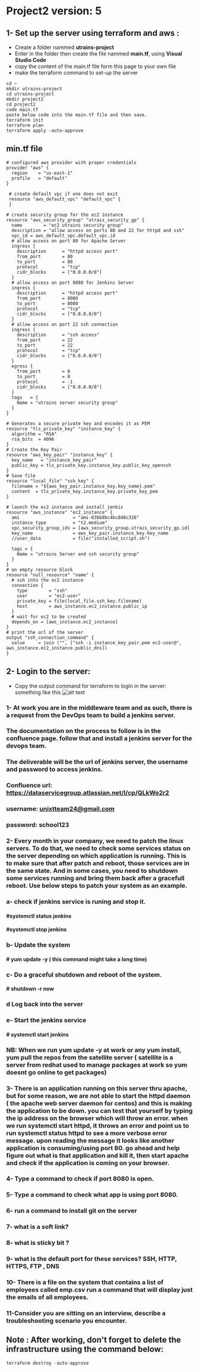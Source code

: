 # Project2 version: 5

## 1- Set up the server using terraform and aws :
- Create a folder nammed __utrains-project__
- Enter in the folder then create the file nammed __main.tf__, using __Visual Studio Code__
- copy the content of the main.tf file form this page to your own file
- make the terraform command to set-up the server 

```
cd ~
mkdir utrains-project
cd utrains-project
mkdir project2
cd project2
code main.tf
paste below code into the main.tf file and then save.
terraform init
terraform plan
terraform apply -auto-approve
```
## min.tf file

```
# configured aws provider with proper credentials
provider "aws" {
  region    = "us-east-1"
  profile   = "default"
}

 # create default vpc if one does not exit
 resource "aws_default_vpc" "default_vpc" {
 }
 
# create security group for the ec2 instance
resource "aws_security_group" "utrais_security_gp" {
  name        = "ec2 utrains security group"
  description = "allow access on ports 80 and 22 for httpd and ssh"
  vpc_id = aws_default_vpc.default_vpc.id
  # allow access on port 80 for Apache Server
  ingress {
    description      = "httpd access port"
    from_port        = 80
    to_port          = 80
    protocol         = "tcp"
    cidr_blocks      = ["0.0.0.0/0"]
  }
  # allow access on port 8080 for Jenkins Server
  ingress {
    description      = "httpd access port"
    from_port        = 8080
    to_port          = 8080
    protocol         = "tcp"
    cidr_blocks      = ["0.0.0.0/0"]
  }
  # allow access on port 22 ssh connection
  ingress {
    description      = "ssh access"
    from_port        = 22
    to_port          = 22
    protocol         = "tcp"
    cidr_blocks      = ["0.0.0.0/0"]
  }
  egress {
    from_port        = 0
    to_port          = 0
    protocol         = -1
    cidr_blocks      = ["0.0.0.0/0"]
  }
  tags   = {
    Name = "utrains server security group"
  }
}

# Generates a secure private key and encodes it as PEM
resource "tls_private_key" "instance_key" {
  algorithm = "RSA"
  rsa_bits  = 4096
}
# Create the Key Pair
resource "aws_key_pair" "instance_key" {
  key_name   = "instance_key_pair"  
  public_key = tls_private_key.instance_key.public_key_openssh
}
# Save file
resource "local_file" "ssh_key" {
  filename = "${aws_key_pair.instance_key.key_name}.pem"
  content  = tls_private_key.instance_key.private_key_pem
}

# launch the ec2 instance and install jenkis
resource "aws_instance" "ec2_instance" {
  ami                    = "ami-03bb8bc4bc848c326"
  instance_type          = "t2.medium"
  vpc_security_group_ids = [aws_security_group.utrais_security_gp.id]
  key_name               = aws_key_pair.instance_key.key_name
  //user_data            = file("installed_script.sh")

  tags = {
    Name = "utrains Server and ssh security group"
  }
}
# an empty resource block
resource "null_resource" "name" {
  # ssh into the ec2 instance 
  connection {
    type        = "ssh"
    user        = "ec2-user"
    private_key = file(local_file.ssh_key.filename)
    host        = aws_instance.ec2_instance.public_ip
  }
  # wait for ec2 to be created
  depends_on = [aws_instance.ec2_instance]
}
# print the url of the server
output "ssh_connection_command" {
  value     = join ("", ["ssh -i instance_key_pair.pem ec2-user@", aws_instance.ec2_instance.public_dns])
}
```


## 2- Login to the server:
- Copy the output command for terraform to login in the server: something like this 
![alt text](../media/login_img.PNG)


###  1- At work you are in the middleware team and as such, there is a request from the DevOps team to build a jenkins server. 
### The documentation on the process to follow is in the confluence page. follow that and install a jenkins server for the devops team.
### The deliverable will be the url of jenkins server, the username and password to access jenkins.
### Confluence url: https://dataservicegroup.atlassian.net/l/cp/QLkWo2r2
### username: unixtteam24@gmail.com
### password: school123

### 2- Every month in your company, we need to patch the linux servers. To do that, we need to check some services status on the  server depending on which application is running. This is to make sure that  after patch and reboot, those services are in the same state. And in some cases, you need to shutdown some services running and bring them back after a gracefull reboot. Use below steps to patch your system as an example.

### a- check if jenkins service is runing and stop it.
#### #systemctl status jenkins
#### #systemctl stop jenkins
### b- Update the system 
#### # yum update -y  ( this command might take a long time)

### c- Do a graceful shutdown and reboot of the system.
#### # shutdown -r now
### d Log back into the server 
### e- Start the jenkins service
#### # systemctl start jenkins
### NB: When we run yum update -y at work or any yum install, yum pull the repos from the satellite server ( satellite is a server from redhat used to manage packages at work so yum doesnt go online to get packages)

### 3- There is an application running on this server thru apache, but for some reason, we are not able to start the httpd  daemon ( the apache web server daemon for centos) and this is making the application to be down. you can test that yourself by typing the ip address on the browser which will throw an error. when we run systemctl start httpd, it throws an error and point us to run systemctl status httpd to see a more verbose error message.  upon reading the message it looks like another application is consuming/using port 80. go ahead and help figure out what is that application and kill it, then start apache and check if the application is coming on your browser.

### 4- Type a command to check if port 8080 is open. 
### 5- Type a command to check what app is using port 8080.
### 6- run a command to install git on the server 
### 7- what is a soft link?
### 8- what is sticky bit ?
### 9- what is the default port for these services?  SSH, HTTP, HTTPS, FTP , DNS 
### 10- There is a file on the system that contains a list of employees called emp.csv run a command that will display just the emails of all employees.
### 11-Consider you are sitting on an interview, describe a troubleshooting scenario you encounter.


## Note : After working, don't forget to delete the infrastructure using the command below:

```
terraform destroy -auto-approve
```
